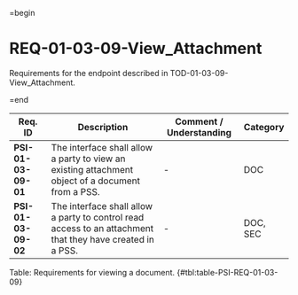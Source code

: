 =begin

# REQ-01-03-09-View_Attachment

Requirements for the endpoint described in TOD-01-03-09-View_Attachment.

=end

| Req. ID | Description | Comment / Understanding | Category |
| ------- | ----------- | ----------------------- | -------- |
| __PSI-01-03-09-01__ | The interface shall allow a party to view an existing attachment object of a document from a PSS. | - | DOC |
| __PSI-01-03-09-02__ | The interface shall allow a party to control read access to an attachment that they have created in a PSS. | - | DOC, SEC |

Table: Requirements for viewing a document. {#tbl:table-PSI-REQ-01-03-09}
